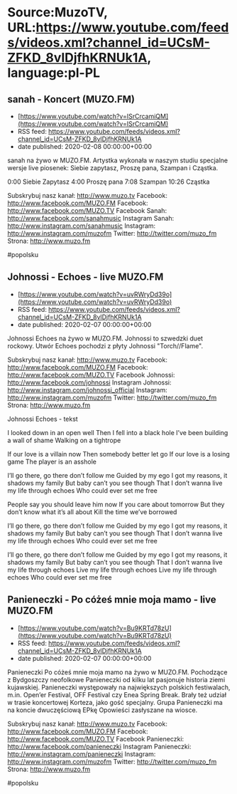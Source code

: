 # Source:MuzoTV, URL:https://www.youtube.com/feeds/videos.xml?channel_id=UCsM-ZFKD_8vlDjfhKRNUk1A, language:pl-PL

## sanah - Koncert (MUZO.FM)
 - [https://www.youtube.com/watch?v=ISrCrcamiQM](https://www.youtube.com/watch?v=ISrCrcamiQM)
 - RSS feed: https://www.youtube.com/feeds/videos.xml?channel_id=UCsM-ZFKD_8vlDjfhKRNUk1A
 - date published: 2020-02-08 00:00:00+00:00

sanah na żywo w MUZO.FM. Artystka wykonała w naszym studiu specjalne wersje live piosenek: Siebie zapytasz, Proszę pana, Szampan i Cząstka. 

0:00 Siebie Zapytasz
4:00 Proszę pana 
7:08 Szampan 
10:26 Cząstka

Subskrybuj nasz kanał: http://www.muzo.tv
Facebook: http://www.facebook.com/MUZO.FM
Facebook: http://www.facebook.com/MUZO.TV
Facebook Sanah: http://www.facebook.com/sanahmusic
Instagram Sanah: http://www.instagram.com/sanahmusic
Instagram: http://www.instagram.com/muzofm
Twitter: http://twitter.com/muzo_fm
Strona: http://www.muzo.fm 

#popolsku

## Johnossi - Echoes - live MUZO.FM
 - [https://www.youtube.com/watch?v=uvRWryDd39o](https://www.youtube.com/watch?v=uvRWryDd39o)
 - RSS feed: https://www.youtube.com/feeds/videos.xml?channel_id=UCsM-ZFKD_8vlDjfhKRNUk1A
 - date published: 2020-02-07 00:00:00+00:00

Johnossi Echoes na żywo w MUZO.FM. Johnossi to szwedzki duet rockowy. Utwór Echoes pochodzi z płyty Johnossi "Torch//Flame". 

Subskrybuj nasz kanał: http://www.muzo.tv
Facebook: http://www.facebook.com/MUZO.FM
Facebook: http://www.facebook.com/MUZO.TV
Facebook Johnossi: http://www.facebook.com/johnossi
Instagram Johnossi: http://www.instagram.com/johnossi_official
Instagram: http://www.instagram.com/muzofm
Twitter: http://twitter.com/muzo_fm
Strona: http://www.muzo.fm


Johnossi Echoes - tekst

I looked down in an open well
Then I fell into a black hole
I’ve been building a wall of shame
Walking on a tightrope

If our love is a villain now
Then somebody better let go
If our love is a losing game
The player is an asshole

I’ll go there, go there don’t follow me
Guided by my ego
I got my reasons, it shadows my family 
But baby can’t you see though 
That I don’t wanna live my life through echoes
Who could ever set me free

People say you should leave him now
If you care about tomorrow 
But they don’t know what it’s all about 
Kill the time we’ve borrowed

I’ll go there, go there don’t follow me
Guided by my ego
I got my reasons, it shadows my family 
But baby can’t you see though 
That I don’t wanna live my life through echoes
Who could ever set me free

I’ll go there, go there don’t follow me
Guided by my ego
I got my reasons, it shadows my family 
But baby can’t you see though 
That I don’t wanna live my life through echoes
Live my life through echoes
Live my life through echoes
Who could ever set me free

## Panieneczki - Po cóżeś mnie moja mamo - live MUZO.FM
 - [https://www.youtube.com/watch?v=Bu9KRTd78zU](https://www.youtube.com/watch?v=Bu9KRTd78zU)
 - RSS feed: https://www.youtube.com/feeds/videos.xml?channel_id=UCsM-ZFKD_8vlDjfhKRNUk1A
 - date published: 2020-02-07 00:00:00+00:00

Panieneczki Po cóżeś mnie moja mamo na żywo w MUZO.FM. Pochodzące z Bydgoszczy neofolkowe Panieneczki od kilku lat pasjonuje historia ziemi kujawskiej. Panieneczki występowały na największych polskich festiwalach, m.in. Open’er Festival, OFF Festival czy Enea Spring Break. Brały też udział w trasie koncertowej Korteza, jako gość specjalny. Grupa Panieneczki ma na koncie dwuczęściową EPkę Opowieści zasłyszane na wiosce. 


Subskrybuj nasz kanał: http://www.muzo.tv
Facebook: http://www.facebook.com/MUZO.FM
Facebook: http://www.facebook.com/MUZO.TV
Facebook Panieneczki: http://www.facebook.com/panieneczki
Instagram Panieneczki: http://www.instagram.com/panieneczki
Instagram: http://www.instagram.com/muzofm
Twitter: http://twitter.com/muzo_fm
Strona: http://www.muzo.fm 

#popolsku

